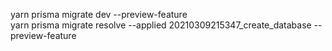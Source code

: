 yarn prisma migrate dev --preview-feature       
yarn prisma migrate resolve --applied 20210309215347_create_database --preview-feature